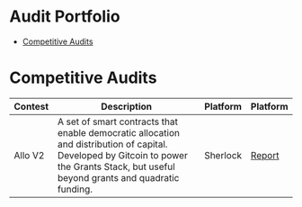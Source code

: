 # Audit Portfolio
- [Competitive Audits](doc:linking-to-pages#anchor)

# Competitive Audits
|    Contest    |  Description  |   Platform    |   Platform    |
| ------------- | ------------- | ------------- | ------------- |
|   Allo V2     |   A set of smart contracts that enable democratic allocation and distribution of capital. Developed by Gitcoin to power the Grants Stack, but useful beyond grants and quadratic funding.    |   Sherlock    | [Report](https://github.com/sherlock-audit/2023-09-Gitcoin-judging/issues/237) |
